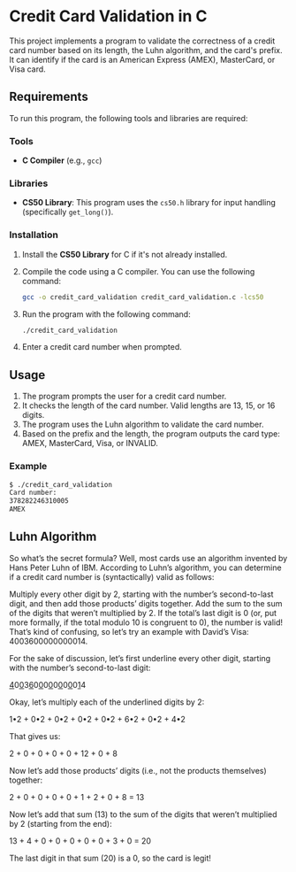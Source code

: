 # Credit Card Validation in C

This project implements a program to validate the correctness of a credit card number based on its length, the Luhn algorithm, and the card's prefix. It can identify if the card is an American Express (AMEX), MasterCard, or Visa card.

## Requirements

To run this program, the following tools and libraries are required:

### Tools

- **C Compiler** (e.g., `gcc`)

### Libraries

- **CS50 Library**: This program uses the `cs50.h` library for input handling (specifically `get_long()`).

### Installation

1. Install the **CS50 Library** for C if it's not already installed.

2. Compile the code using a C compiler. You can use the following command:
    ```bash
    gcc -o credit_card_validation credit_card_validation.c -lcs50
    ```

3. Run the program with the following command:
    ```bash
    ./credit_card_validation
    ```

4. Enter a credit card number when prompted.

## Usage

1. The program prompts the user for a credit card number.
2. It checks the length of the card number. Valid lengths are 13, 15, or 16 digits.
3. The program uses the Luhn algorithm to validate the card number.
4. Based on the prefix and the length, the program outputs the card type: AMEX, MasterCard, Visa, or INVALID.

### Example

```bash
$ ./credit_card_validation
Card number:
378282246310005
AMEX
```

## Luhn Algorithm

So what’s the secret formula? Well, most cards use an algorithm invented by Hans Peter Luhn of IBM. According to Luhn’s algorithm, you can determine if a credit card number is (syntactically) valid as follows:

Multiply every other digit by 2, starting with the number’s second-to-last digit, and then add those products’ digits together.
Add the sum to the sum of the digits that weren’t multiplied by 2.
If the total’s last digit is 0 (or, put more formally, if the total modulo 10 is congruent to 0), the number is valid!
That’s kind of confusing, so let’s try an example with David’s Visa: 4003600000000014.

For the sake of discussion, let’s first underline every other digit, starting with the number’s second-to-last digit:

<u>4</u>0<u>0</u>3<u>6</u>0<u>0</u>0<u>0</u>0<u>0</u>0<u>0</u>0<u>1</u>4

Okay, let’s multiply each of the underlined digits by 2:

1•2 + 0•2 + 0•2 + 0•2 + 0•2 + 6•2 + 0•2 + 4•2

That gives us:

2 + 0 + 0 + 0 + 0 + 12 + 0 + 8

Now let’s add those products’ digits (i.e., not the products themselves) together:

2 + 0 + 0 + 0 + 0 + 1 + 2 + 0 + 8 = 13

Now let’s add that sum (13) to the sum of the digits that weren’t multiplied by 2 (starting from the end):

13 + 4 + 0 + 0 + 0 + 0 + 0 + 3 + 0 = 20

The last digit in that sum (20) is a 0, so the card is legit!